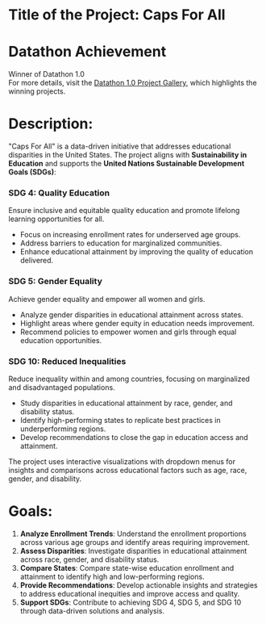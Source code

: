 # Title of the Project: Caps For All  

# Datathon Achievement  
Winner of Datathon 1.0  
For more details, visit the [Datathon 1.0 Project Gallery](https://csueastbay-datathon-2024.devpost.com/project-gallery), which highlights the winning projects.  

# Description:  
"Caps For All" is a data-driven initiative that addresses educational disparities in the United States. The project aligns with **Sustainability in Education** and supports the **United Nations Sustainable Development Goals (SDGs)**:  

### SDG 4: Quality Education  
Ensure inclusive and equitable quality education and promote lifelong learning opportunities for all.  
- Focus on increasing enrollment rates for underserved age groups.  
- Address barriers to education for marginalized communities.  
- Enhance educational attainment by improving the quality of education delivered.  

### SDG 5: Gender Equality  
Achieve gender equality and empower all women and girls.  
- Analyze gender disparities in educational attainment across states.  
- Highlight areas where gender equity in education needs improvement.  
- Recommend policies to empower women and girls through equal education opportunities.  

### SDG 10: Reduced Inequalities  
Reduce inequality within and among countries, focusing on marginalized and disadvantaged populations.  
- Study disparities in educational attainment by race, gender, and disability status.  
- Identify high-performing states to replicate best practices in underperforming regions.  
- Develop recommendations to close the gap in education access and attainment.  

The project uses interactive visualizations with dropdown menus for insights and comparisons across educational factors such as age, race, gender, and disability.  

# Goals:  
1. **Analyze Enrollment Trends**: Understand the enrollment proportions across various age groups and identify areas requiring improvement.  
2. **Assess Disparities**: Investigate disparities in educational attainment across race, gender, and disability status.  
3. **Compare States**: Compare state-wise education enrollment and attainment to identify high and low-performing regions.  
4. **Provide Recommendations**: Develop actionable insights and strategies to address educational inequities and improve access and quality.  
5. **Support SDGs**: Contribute to achieving SDG 4, SDG 5, and SDG 10 through data-driven solutions and analysis.  
